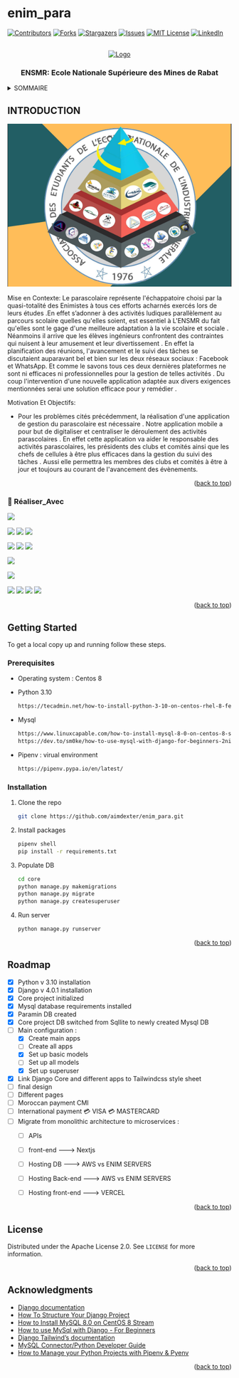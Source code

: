 # enim_para
<div id="top"></div>

<!-- PROJECT SHIELDS -->
<!--
*** I'm using markdown "reference style" links for readability.
*** Reference links are enclosed in brackets [ ] instead of parentheses ( ).
*** See the bottom of this document for the declaration of the reference variables
*** for contributors-url, forks-url, etc. This is an optional, concise syntax you may use.
*** https://www.markdownguide.org/basic-syntax/#reference-style-links
-->
[![Contributors][contributors-shield]][contributors-url]
[![Forks][forks-shield]][forks-url]
[![Stargazers][stars-shield]][stars-url]
[![Issues][issues-shield]][issues-url]
[![MIT License][license-shield]][license-url]
[![LinkedIn][linkedin-shield]][linkedin-url]



<!-- PROJECT LOGO -->
<br />
<div align="center">
  <a href="https://github.com/othneildrew/Best-README-Template">
    <img src="https://cdn-05.9rayti.com/rsrc/cache/widen_292/uploads/2012/07/mines-rabat-logo.png" alt="Logo" >
  </a>

  <h3 align="center">ENSMR: Ecole Nationale Supérieure des Mines de Rabat</h3>

</div>



<!-- TABLE OF CONTENTS -->
<details>
  <summary>SOMMAIRE</summary>
  <ol>
    <li>
      <a href="#INTRODUCTION">INTRODUCTION</a>
      <ul>
        <li><a href="#Réaliser_Avec">Réaliser Avec</a></li>
      </ul>
    </li>
    <li>
      <a href="#getting-started">Getting Started</a>
      <ul>
        <li><a href="#prerequisites">Prerequisites</a></li>
        <li><a href="#installation">Installation</a></li>
      </ul>
    </li>
    <li><a href="#usage">Usage</a></li>
    <li><a href="#roadmap">Roadmap</a></li>
    <li><a href="#contributing">Contributing</a></li>
    <li><a href="#license">License</a></li>
    <li><a href="#contact">Contact</a></li>
    <li><a href="#acknowledgments">Acknowledgments</a></li>
  </ol>
</details>



<!-- ABOUT THE PROJECT -->
## INTRODUCTION
<div align="center">
  
[![Product Name Screen Shot][product-screenshot]](https://example.com)
  
</div>
Mise en Contexte:
Le parascolaire représente l'échappatoire choisi par la quasi-totalité des Enimistes à tous
ces efforts acharnés exercés lors de leurs études .En effet s’adonner à des activités
ludiques parallèlement au parcours scolaire quelles qu'elles soient, est essentiel à
L'ENSMR du fait qu'elles sont le gage d'une meilleure adaptation à la vie scolaire et
sociale .
Néanmoins il arrive que les élèves ingénieurs confrontent des contraintes qui nuisent à
leur amusement et leur divertissement .
En effet la planification des réunions, l'avancement et le suivi des tâches se discutaient
auparavant bel et bien sur les deux réseaux sociaux : Facebook et WhatsApp. Et comme
le savons tous ces deux dernières plateformes ne sont ni efficaces ni professionnelles
pour la gestion de telles activités . Du coup l'intervention d'une nouvelle application
adaptée aux divers exigences mentionnées serai une solution efficace pour y remédier .

Motivation Et Objectifs:
* Pour les problèmes cités précédemment, la réalisation d'une application de gestion du
parascolaire est nécessaire . Notre application mobile a pour but de digitaliser et
centraliser le déroulement des activités parascolaires . En effet cette application va aider
le responsable des activités parascolaires, les présidents des clubs et comités ainsi que
les chefs de cellules à être plus efficaces dans la gestion du suivi des tâches . Aussi elle
permettra les membres des clubs et comités à être à jour et toujours au courant de
l'avancement des évènements.

<p align="right">(<a href="#top">back to top</a>)</p>



### 💼 Réaliser_Avec

![](https://img.shields.io/badge/Design-figma-informational?style=flat&logo=figma&logoColor=white&color=4AB197)
<br>

![](https://img.shields.io/badge/Code-HTML5-informational?style=flat&logo=html5&logoColor=white&color=4AB197)
![](https://img.shields.io/badge/Style-CSS-informational?style=flat&logo=css3&logoColor=white&color=4AB197)
![](https://img.shields.io/badge/Style-Tailwind-informational?style=flat&logo=Tailwind-CSS&logoColor=white&color=4AB197)
<br>

![](https://img.shields.io/badge/Code-python-informational?style=flat&logo=python&logoColor=white&color=4AB197)
![](https://img.shields.io/badge/Code-django-informational?style=flat&logo=django&logoColor=white&color=4AB197)
![](https://img.shields.io/badge/Code-JavaScript-informational?style=flat&logo=JavaScript&logoColor=white&color=4AB197)
<br>

![](https://img.shields.io/badge/Db-MySQL-informational?style=flat&logo=MySQL&logoColor=white&color=4AB197)
<br>

![](https://img.shields.io/badge/Hosting-herokul-informational?style=flat&logo=heroku&logoColor=white&color=4AB197)


![](https://img.shields.io/badge/Tools-Actions-informational?style=flat&logo=github-actions&logoColor=white&color=4AB197)
![](https://img.shields.io/badge/Tools-NPM-informational?style=flat&logo=npm&logoColor=white&color=4AB197)
![](https://img.shields.io/badge/Tools-GitHub-informational?style=flat&logo=GitHub&logoColor=white&color=4AB197)
![](https://img.shields.io/badge/Tools-Jira-informational?style=flat&logo=Jira-Software&logoColor=white&color=4AB197)
<p align="right">(<a href="#top">back to top</a>)</p>



<!-- GETTING STARTED -->
## Getting Started

To get a local copy up and running follow these steps.

### Prerequisites

* Operating system : Centos 8
  
* Python 3.10
  
  ```sh
  https://tecadmin.net/how-to-install-python-3-10-on-centos-rhel-8-fedora/ 
  ```

* Mysql

  ```sh
  https://www.linuxcapable.com/how-to-install-mysql-8-0-on-centos-8-stream/
  https://dev.to/sm0ke/how-to-use-mysql-with-django-for-beginners-2ni0
  ```
  
* Pipenv : virual environment 

  ```sh
  https://pipenv.pypa.io/en/latest/
  ```

### Installation

1. Clone the repo
   ```sh
   git clone https://github.com/aimdexter/enim_para.git
   ```
2. Install packages
   ```sh
   pipenv shell
   pip install -r requirements.txt
   ```
3. Populate DB 
   ```sh
   cd core
   python manage.py makemigrations
   python manage.py migrate
   python manage.py createsuperuser
   ```
4. Run server 
   ```sh
   python manage.py runserver
   ```
<p align="right">(<a href="#top">back to top</a>)</p>



<!-- ROADMAP -->
## Roadmap

- [x] Python v 3.10 installation
- [x] Django v 4.0.1 installation
- [x] Core project initialized
- [x] Mysql database requirements installed
- [x] Paramin DB created
- [x] Core project DB switched from Sqllite to newly created Mysql DB
- [ ] Main configuration :
    - [x] Create main apps
    - [ ] Create all apps
    - [x] Set up basic models
    - [ ] Set up all models
    - [x] Set up superuser
- [x] Link Django Core and different apps to Tailwindcss style sheet
- [ ] final design
- [ ] Different pages
- [ ] Moroccan payment CMI
- [ ] International payment 💳 VISA 💳 MASTERCARD
- [ ] Migrate from monolithic architecture to microservices :
    - [ ] APIs
    - [ ] front-end ---> Nextjs
    - [ ] Hosting DB ---> AWS vs ENIM SERVERS
    - [ ] Hosting Back-end ---> AWS vs ENIM SERVERS
    - [ ] Hosting front-end ---> VERCEL


<p align="right">(<a href="#top">back to top</a>)</p>

<!-- LICENSE -->
## License

Distributed under the Apache License 2.0. See `LICENSE` for more information.

<p align="right">(<a href="#top">back to top</a>)</p>



<!-- ACKNOWLEDGMENTS -->
## Acknowledgments

* [Django documentation](https://docs.djangoproject.com/en/4.0/)
* [How To Structure Your Django Project](https://python.plainenglish.io/how-to-structure-your-django-project-a5d50333a644)
* [How to Install MySQL 8.0 on CentOS 8 Stream](https://www.linuxcapable.com/how-to-install-mysql-8-0-on-centos-8-stream/)
* [How to use MySql with Django - For Beginners](https://dev.to/sm0ke/how-to-use-mysql-with-django-for-beginners-2ni0)
* [Django Tailwind’s documentation](https://django-tailwind.readthedocs.io/en/latest/)
* [MySQL Connector/Python Developer Guide](https://dev.mysql.com/doc/connector-python/en/connector-python-django-backend.html)
* [How to Manage your Python Projects with Pipenv & Pyenv](https://www.rootstrap.com/blog/how-to-manage-your-python-projects-with-pipenv-pyenv/)


<p align="right">(<a href="#top">back to top</a>)</p>



<!-- MARKDOWN LINKS & IMAGES -->
<!-- https://www.markdownguide.org/basic-syntax/#reference-style-links -->
[contributors-shield]: https://img.shields.io/github/contributors/othneildrew/Best-README-Template.svg?style=for-the-badge
[contributors-url]: https://github.com/othneildrew/Best-README-Template/graphs/contributors
[forks-shield]: https://img.shields.io/github/forks/othneildrew/Best-README-Template.svg?style=for-the-badge
[forks-url]: https://github.com/othneildrew/Best-README-Template/network/members
[stars-shield]: https://img.shields.io/github/stars/othneildrew/Best-README-Template.svg?style=for-the-badge
[stars-url]: https://github.com/othneildrew/Best-README-Template/stargazers
[issues-shield]: https://img.shields.io/github/issues/othneildrew/Best-README-Template.svg?style=for-the-badge
[issues-url]: https://github.com/othneildrew/Best-README-Template/issues
[license-shield]: https://img.shields.io/github/license/othneildrew/Best-README-Template.svg?style=for-the-badge
[license-url]: https://github.com/othneildrew/Best-README-Template/blob/master/LICENSE.txt
[linkedin-shield]: https://img.shields.io/badge/-LinkedIn-black.svg?style=for-the-badge&logo=linkedin&colorB=555
[linkedin-url]: https://linkedin.com/in/othneildrew
[product-screenshot]: paraenim.png
